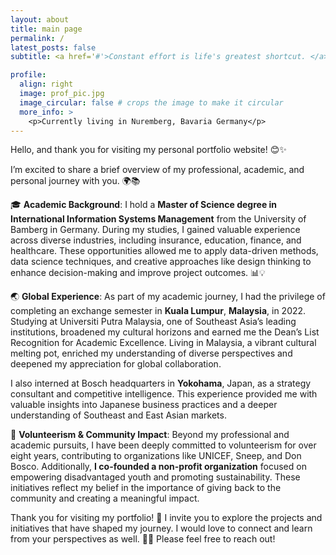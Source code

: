 ```yaml
---
layout: about
title: main page
permalink: /
latest_posts: false
subtitle: <a href='#'>Constant effort is life's greatest shortcut. </a> - Genji Kamogawa

profile:
  align: right
  image: prof_pic.jpg
  image_circular: false # crops the image to make it circular
  more_info: >
    <p>Currently living in Nuremberg, Bavaria Germany</p>
---
```


Hello, and thank you for visiting my personal portfolio website! 😊✨

I’m excited to share a brief overview of my professional, academic, and personal journey with you. 🌍📚

🎓 **Academic Background**:
I hold a **Master of Science degree in International Information Systems Management** from the University of Bamberg in Germany. During my studies, I gained valuable experience across diverse industries, including insurance, education, finance, and healthcare. These opportunities allowed me to apply data-driven methods, data science techniques, and creative approaches like design thinking to enhance decision-making and improve project outcomes. 📊💡

🌏 **Global Experience**:
As part of my academic journey, I had the privilege of completing an exchange semester in **Kuala Lumpur**, **Malaysia**, in 2022. Studying at Universiti Putra Malaysia, one of Southeast Asia’s leading institutions, broadened my cultural horizons and earned me the Dean’s List Recognition for Academic Excellence. Living in Malaysia, a vibrant cultural melting pot, enriched my understanding of diverse perspectives and deepened my appreciation for global collaboration.

I also interned at Bosch headquarters in **Yokohama**, Japan, as a strategy consultant and competitive intelligence. This experience provided me with valuable insights into Japanese business practices and a deeper understanding of Southeast and East Asian markets.

💖 **Volunteerism & Community Impact**:
Beyond my professional and academic pursuits, I have been deeply committed to volunteerism for over eight years, contributing to organizations like UNICEF, Sneep, and Don Bosco. Additionally, **I co-founded a non-profit organization** focused on empowering disadvantaged youth and promoting sustainability. These initiatives reflect my belief in the importance of giving back to the community and creating a meaningful impact.

Thank you for visiting my portfolio! 🙏 I invite you to explore the projects and initiatives that have shaped my journey. I would love to connect and learn from your perspectives as well. 💬📧 Please feel free to reach out!
